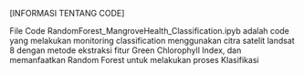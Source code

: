 [INFORMASI TENTANG CODE]

File Code RandomForest_MangroveHealth_Classification.ipyb adalah code yang melakukan monitoring classification menggunakan citra satelit landsat 8 
dengan metode ekstraksi fitur Green Chlorophyll Index, dan memanfaatkan Random Forest untuk melakukan proses Klasifikasi
